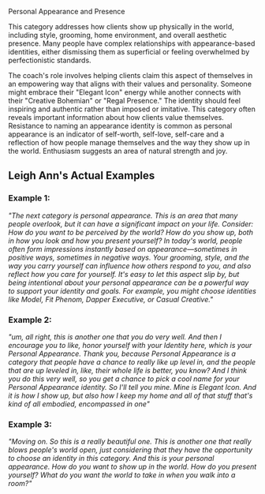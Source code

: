 Personal Appearance and Presence

This category addresses how clients show up physically in the world, including style, grooming, home environment, and overall aesthetic presence. Many people have complex relationships with appearance-based identities, either dismissing them as superficial or feeling overwhelmed by perfectionistic standards.

The coach's role involves helping clients claim this aspect of themselves in an empowering way that aligns with their values and personality. Someone might embrace their "Elegant Icon" energy while another connects with their "Creative Bohemian" or "Regal Presence." The identity should feel inspiring and authentic rather than imposed or imitative.
This category often reveals important information about how clients value themselves. Resistance to naming an appearance identity is common as personal appearance is an indicator of self-worth, self-love, self-care and a reflection of how people manage themselves and the way they show up in the world. Enthusiasm suggests an area of natural strength and joy.

## Leigh Ann's Actual Examples

### Example 1:

_"The next category is personal appearance. This is an area that many people overlook, but it can have a significant impact on your life. Consider: How do you want to be perceived by the world? How do you show up, both in how you look and how you present yourself? In today's world, people often form impressions instantly based on appearance—sometimes in positive ways, sometimes in negative ways. Your grooming, style, and the way you carry yourself can influence how others respond to you, and also reflect how you care for yourself. It's easy to let this aspect slip by, but being intentional about your personal appearance can be a powerful way to support your identity and goals. For example, you might choose identities like Model, Fit Phenom, Dapper Executive, or Casual Creative."_

### Example 2:

_"um, all right, this is another one that you do very well. And then I encourage you to like, honor yourself with your Identity here, which is your Personal Appearance. Thank you, because Personal Appearance is a category that people have a chance to really like up level in, and the people that are up leveled in, like, their whole life is better, you know? And I think you do this very well, so you get a chance to pick a cool name for your Personal Appearance identity. So I'll tell you mine. Mine is Elegant Icon. And it is how I show up, but also how I keep my home and all of that stuff that's kind of all embodied, encompassed in one"_

### Example 3:

_"Moving on. So this is a really beautiful one. This is another one that really blows people's world open, just considering that they have the opportunity to choose an identity in this category. And this is your personal appearance. How do you want to show up in the world. How do you present yourself? What do you want the world to take in when you walk into a room?"_
